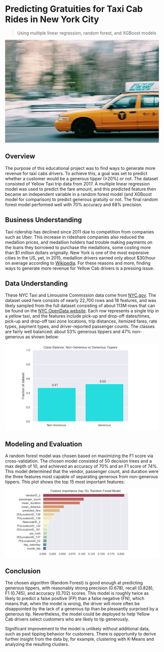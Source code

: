 # Predicting Gratuities for Taxi Cab Rides in New York City
> Using multiple linear regression, random forest, and XGBoost models

![Photo of taxi by Fernanda Caetano on Unsplash](images/taxi_photo.jpg)

## Overview
The purpose of this educational project was to find ways to generate more revenue for taxi cabs drivers. To achieve this, a goal was set to predict whether a customer would be a generous tipper (≥20%) or not. The dataset consisted of Yellow Taxi trip data from 2017. A multiple linear regression model was used to predict the fare amount, and this predicted feature then became an independent variable in a random forest model (and XGBoost model for comparison) to predict generous gratuity or not. The final random forest model performed well with 70% accuracy and 68% precision.

## Business Understanding
Taxi ridership has declined since 2011 due to competition from companies such as Uber. This increase in rideshare companies also reduced the medallion prices, and medallion holders had trouble making payments on the loans they borrowed to purchase the medallions, some costing more than $1 million dollars originally. New York is one of the most expensive cities in the US, yet, in 2015, medallion drivers earned only about $30/hour on average according to [Wikipedia](https://en.wikipedia.org/wiki/Taxis_of_New_York_City). For these reasons and more, finding ways to generate more revenue for Yellow Cab drivers is a pressing issue. 

## Data Understanding
These NYC Taxi and Limousine Commission data come from [NYC.gov](https://www.nyc.gov/site/tlc/about/tlc-trip-record-data.page). The dataset used here consists of nearly 22,700 rows and 18 features, and was likely sampled from the full dataset consisting of about 113M rows that can be found on the [NYC OpenData website](https://data.cityofnewyork.us/Transportation/2017-Yellow-Taxi-Trip-Data/biws-g3hs/about_data). Each row represents a single trip in a yellow taxi, and the features include pick-up and drop-off dates/times, pick-up and drop-off taxi zone locations, trip distances, itemized fares, rate types, payment types, and driver-reported passenger counts. The classes are fairly well balanced: about 53% generous tippers and 47% non-generous as shown below:

![Class Balance plot](images/class_balance.png)

## Modeling and Evaluation
A random forest model was chosen based on maximizing the F1 score via cross-validation. The chosen model consisted of 50 decision trees and a max depth of 10, and achieved an accuracy of 70% and an F1 score of 74%. This model determined that the vendor, passenger count, and duration were the three features most capable of separating generous from non-generous tippers. This plot shows the top 15 most important features:

![Feature Importance Plot](images/feature_importance.png)

## Conclusion
The chosen algorithm (Random Forest) is good enough at predicting generous tippers, with reasonably strong precision (0.678), recall (0.828), F1 (0.745), and accuracy (0.702) scores. This model is roughly twice as likely to predict a false positive (FP) than a false negative (FN), which means that, when the model is wrong, the driver will more often be disappointed by the lack of a generous tip than be pleasantly surprised by a generous tip. Nevertheless, the model could be deployed to help Yellow Cab drivers select customers who are likely to tip generously.

Significant improvement to the model is unlikely without additional data, such as past tipping behavior for customers. There is opportunity to derive further insight from the data by, for example, clustering with K-Means and analyzing the resulting clusters.
